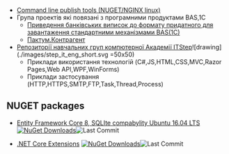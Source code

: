 
- [Command line publish tools (NUGET/NGINX linux)](https://github.com/sabatex/Sabatex.Tools)
- Група проектів які повязані з програмними продуктами BAS,1C
  - [Приведення банківських виписок до формату придатного для завантаження стандартними механізмами BAS(1C)](https://sabatex.github.io/BankServiceFor1C8)
  - [Пактум.Контрагент](https://github.com/sabatex/Pactum)
- [Репозиторії навчальних груп компютерної Академії ITStep](https://github.com/itstep-sabatex)![drawing](./images/step_it_eng_short.svg =50x50)
  - Приклади використання технологій (C#,JS,HTML,CSS,MVC,Razor Pages,Web API,WPF,WinForms)
  - Приклади застосування (HTTP,HTTPS,SMTP,FTP,Task,Thread,Process)

## NUGET packages

- [Entity Framework Core 8, SQLIte compabylity Ubuntu 16.04 LTS](https://github.com/sabatex/Sabatex.Sqlite.Ubuntu16_04LTS)
      [![NuGet Downloads](https://img.shields.io/nuget/dt/Sabatex.Sqlite.Ubuntu16_04LTS?color=%232694F9&label=nuget%20downloads&logo=nuget&style=for-the-badge)](https://www.nuget.org/packages/Sabatex.Sqlite.Ubuntu16_04LTS)![Last Commit](https://img.shields.io/github/last-commit/sabatex/Sabatex.Sqlite.Ubuntu16_04LTS?logo=github&style=for-the-badge)

- [.NET Core Extensions](https://github.com/sabatex/Extensions)
              [![NuGet Downloads](https://img.shields.io/nuget/dt/Sabatex.Extensions?color=%232694F9&label=nuget%20downloads&logo=nuget&style=for-the-badge)](https://www.nuget.org/packages/Sabatex.Sqlite.Ubuntu16_04LTS)![Last Commit](https://img.shields.io/github/last-commit/sabatex/Extensions?logo=github&style=for-the-badge)
